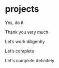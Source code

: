 ﻿# projects


Yes, do it

Thank you very much

Let’s work diligently

Let’s complete 

Let's complete definitely


